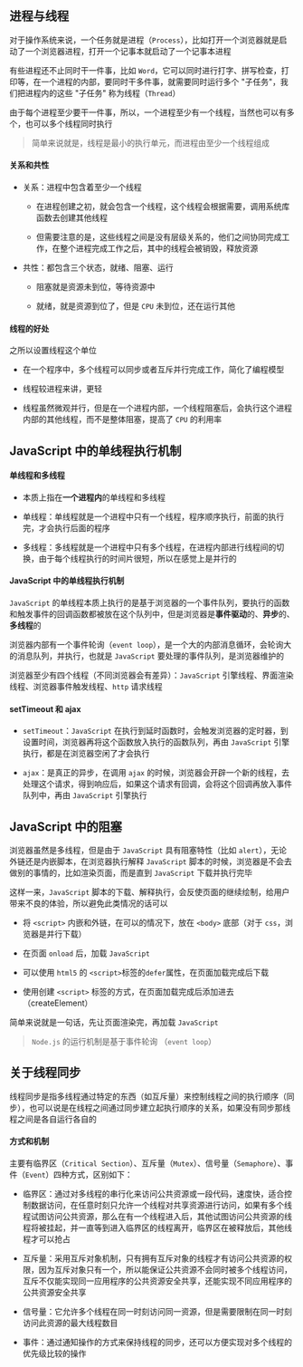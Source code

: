 ## 进程与线程

对于操作系统来说，一个任务就是进程（`Process`），比如打开一个浏览器就是启动了一个浏览器进程，打开一个记事本就启动了一个记事本进程

有些进程还不止同时干一件事，比如 `Word`，它可以同时进行打字、拼写检查，打印等，在一个进程的内部，要同时干多件事，就需要同时运行多个 "子任务"，我们把进程内的这些 "子任务" 称为线程（`Thread`）

由于每个进程至少要干一件事，所以，一个进程至少有一个线程，当然也可以有多个，也可以多个线程同时执行

> 简单来说就是，线程是最小的执行单元，而进程由至少一个线程组成

#### 关系和共性

* 关系：进程中包含着至少一个线程

  * 在进程创建之初，就会包含一个线程，这个线程会根据需要，调用系统库函数去创建其他线程
  
  * 但需要注意的是，这些线程之间是没有层级关系的，他们之间协同完成工作，在整个进程完成工作之后，其中的线程会被销毁，释放资源

* 共性：都包含三个状态，就绪、阻塞、运行

  * 阻塞就是资源未到位，等待资源中
  
  * 就绪，就是资源到位了，但是 ```CPU``` 未到位，还在运行其他

#### 线程的好处

之所以设置线程这个单位

* 在一个程序中，多个线程可以同步或者互斥并行完成工作，简化了编程模型

* 线程较进程来讲，更轻

* 线程虽然微观并行，但是在一个进程内部，一个线程阻塞后，会执行这个进程内部的其他线程，而不是整体阻塞，提高了 ```CPU``` 的利用率



## JavaScript 中的单线程执行机制

#### 单线程和多线程

* 本质上指在**一个进程内**的单线程和多线程

* 单线程：单线程就是一个进程中只有一个线程，程序顺序执行，前面的执行完，才会执行后面的程序

* 多线程：多线程就是一个进程中只有多个线程，在进程内部进行线程间的切换，由于每个线程执行的时间片很短，所以在感觉上是并行的

#### JavaScript 中的单线程执行机制

```JavaScript``` 的单线程本质上执行的是基于浏览器的一个事件队列，要执行的函数和触发事件的回调函数都被放在这个队列中，但是浏览器是**事件驱动**的、**异步**的、**多线程**的

浏览器内部有一个事件轮询（```event loop```），是一个大的内部消息循环，会轮询大的消息队列，并执行，也就是 ```JavaScript``` 要处理的事件队列，是浏览器维护的

浏览器至少有四个线程（不同浏览器会有差异）：```JavaScript``` 引擎线程、界面渲染线程、浏览器事件触发线程、```http``` 请求线程

#### setTimeout 和 ajax

* ```setTimeout```：```JavaScript``` 在执行到延时函数时，会触发浏览器的定时器，到设置时间，浏览器再将这个函数放入执行的函数队列，再由 ```JavaScript``` 引擎执行，都是在浏览器空闲了才会执行

* ```ajax```：是真正的异步，在调用 ```ajax``` 的时候，浏览器会开辟一个新的线程，去处理这个请求，得到响应后，如果这个请求有回调，会将这个回调再放入事件队列中，再由 ```JavaScript``` 引擎执行


## JavaScript 中的阻塞

浏览器虽然是多线程，但是由于 ```JavaScript``` 具有阻塞特性（比如 ```alert```），无论外链还是内嵌脚本，在浏览器执行解释 ```JavaScript``` 脚本的时候，浏览器是不会去做别的事情的，比如渲染页面，而是直到 ```JavaScript``` 下载并执行完毕

这样一来，```JavaScript``` 脚本的下载、解释执行，会反使页面的继续绘制，给用户带来不良的体验，所以避免此类情况的话可以

* 将 ```<script>``` 内嵌和外链，在可以的情况下，放在 ```<body>``` 底部（对于 ```css```，浏览器是并行下载）

* 在页面 ```onload``` 后，加载 ```JavaScript```

* 可以使用 ```html5``` 的  ```<script>```标签的```defer```属性，在页面加载完成后下载

* 使用创建 ```<script>``` 标签的方式，在页面加载完成后添加进去（createElement）

简单来说就是一句话，先让页面渲染完，再加载 ```JavaScript```

> ```Node.js``` 的运行机制是基于事件轮询 （```event loop```）



## 关于线程同步

线程同步是指多线程通过特定的东西（如互斥量）来控制线程之间的执行顺序（同步），也可以说是在线程之间通过同步建立起执行顺序的关系，如果没有同步那线程之间是各自运行各自的

#### 方式和机制

主要有临界区（```Critical Section```）、互斥量（```Mutex```）、信号量（```Semaphore```）、事件（```Event```）四种方式，区别如下：

* 临界区：通过对多线程的串行化来访问公共资源或一段代码，速度快，适合控制数据访问，在任意时刻只允许一个线程对共享资源进行访问，如果有多个线程试图访问公共资源，那么在有一个线程进入后，其他试图访问公共资源的线程将被挂起，并一直等到进入临界区的线程离开，临界区在被释放后，其他线程才可以抢占

* 互斥量：采用互斥对象机制，只有拥有互斥对象的线程才有访问公共资源的权限，因为互斥对象只有一个，所以能保证公共资源不会同时被多个线程访问，互斥不仅能实现同一应用程序的公共资源安全共享，还能实现不同应用程序的公共资源安全共享

* 信号量：它允许多个线程在同一时刻访问同一资源，但是需要限制在同一时刻访问此资源的最大线程数目

* 事件：通过通知操作的方式来保持线程的同步，还可以方便实现对多个线程的优先级比较的操作